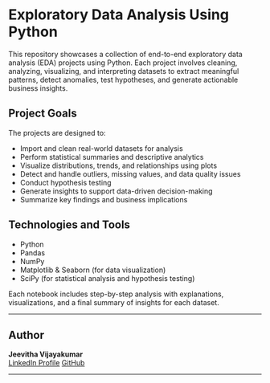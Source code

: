 # Exploratory Data Analysis Using Python

This repository showcases a collection of end-to-end exploratory data analysis (EDA) projects using Python. 
Each project involves cleaning, analyzing, visualizing, and interpreting datasets to extract meaningful patterns, detect anomalies, test hypotheses, and generate actionable business insights.

## Project Goals

The projects are designed to:

- Import and clean real-world datasets for analysis  
- Perform statistical summaries and descriptive analytics  
- Visualize distributions, trends, and relationships using plots  
- Detect and handle outliers, missing values, and data quality issues  
- Conduct hypothesis testing   
- Generate insights to support data-driven decision-making  
- Summarize key findings and business implications

## Technologies and Tools

- Python  
- Pandas  
- NumPy  
- Matplotlib & Seaborn (for data visualization)  
- SciPy (for statistical analysis and hypothesis testing)

Each notebook includes step-by-step analysis with explanations, visualizations, and a final summary of insights for each dataset.

----- 

## Author

**Jeevitha Vijayakumar**  
[LinkedIn Profile](https://www.linkedin.com/in/jeevitha-vijayakumar/)
[GitHub](https://github.com/jeevithavijaykumar)

-----

